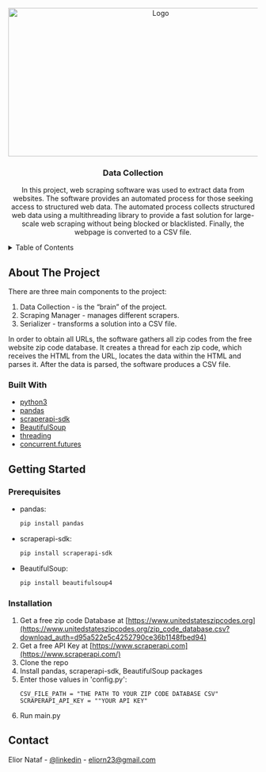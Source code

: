 <!-- PROJECT LOGO -->
<br />
<div align="center">
  <a href="https://github.com/github_username/repo_name">
    <img src="https://blog.gembaacademy.com/wp-content/uploads/2016/11/statistics.jpg" alt="Logo" width="600" height="300">
  </a>

<h3 align="center">Data Collection</h3>

  <p align="center">
    In this project, web scraping software was used to extract data from websites. The software provides an automated process for those seeking access to structured web data. The automated process collects structured web data using a multithreading library to provide a fast solution for large-scale web scraping without being blocked or blacklisted. Finally, the webpage is converted to a CSV file. 
  </p>
</div>



<!-- TABLE OF CONTENTS -->
<details>
  <summary>Table of Contents</summary>
  <ol>
    <li>
      <a href="#about-the-project">About The Project</a>
      <ul>
        <li><a href="#built-with">Built With</a></li>
      </ul>
    </li>
    <li>
      <a href="#getting-started">Getting Started</a>
      <ul>
        <li><a href="#prerequisites">Prerequisites</a></li>
        <li><a href="#installation">Installation</a></li>
      </ul>
    </li>
    <li><a href="#contact">Contact</a></li>
  </ol>
</details>



<!-- ABOUT THE PROJECT -->
## About The Project

There are three main components to the project:

1. Data Collection - is the “brain” of the project.
2. Scraping Manager - manages different scrapers.
3. Serializer - transforms a solution into a CSV file.

In order to obtain all URLs, the software gathers all zip codes from the free website zip code database. It creates a thread for each zip code, which receives the HTML from the URL, locates the data within the HTML and parses it. After the data is parsed, the software produces a CSV file.


### Built With

* [python3](https://www.python.org/)
* [pandas](https://pypi.org/project/pandas/)
* [scraperapi-sdk](https://pypi.org/project/scraperapi-sdk/)
* [BeautifulSoup](https://pypi.org/project/beautifulsoup4/)
* [threading](https://docs.python.org/3/library/threading.html)
* [concurrent.futures](https://docs.python.org/3/library/concurrent.futures.html)

<!-- GETTING STARTED -->
## Getting Started

### Prerequisites

* pandas:
  ```sh
  pip install pandas
  ```

* scraperapi-sdk:
  ```sh
  pip install scraperapi-sdk
  ```

* BeautifulSoup:
  ```sh
  pip install beautifulsoup4
  ```

### Installation
   
1. Get a free zip code Database at [https://www.unitedstateszipcodes.org](https://www.unitedstateszipcodes.org/zip_code_database.csv?download_auth=d95a522e5c4252790ce36b1148fbed94)
2. Get a free API Key at [https://www.scraperapi.com](https://www.scraperapi.com/)
3. Clone the repo
4. Install pandas, scraperapi-sdk, BeautifulSoup packages
5. Enter those values in 'config.py':
    ```
    CSV_FILE_PATH = "THE PATH TO YOUR ZIP CODE DATABASE CSV"
    SCRAPERAPI_API_KEY = ""YOUR API KEY"
    ```
6. Run main.py
  
<!-- CONTACT -->
## Contact

Elior Nataf - [@linkedin](https://www.linkedin.com/in/elior) - eliorn23@gmail.com
